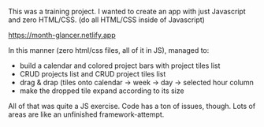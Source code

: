 This was a training project. 
I wanted to create an app with just Javascript and zero HTML/CSS.
(do all HTML/CSS inside of Javascript)

https://month-glancer.netlify.app

In this manner (zero html/css files, all of it in JS), managed to:
- build a calendar and colored project bars with project tiles list
- CRUD projects list and CRUD project tiles list
- drag & drap (tiles onto calendar -> week -> day -> selected hour column
- make the dropped tile expand according to its size

All of that was quite a JS exercise. Code has a ton of issues, though. Lots of areas are like an unfinished framework-attempt. 
